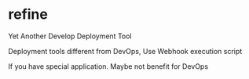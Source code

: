 # refine

Yet Another Develop Deployment Tool

Deployment tools different from DevOps, Use Webhook execution script

If you have special application. Maybe not benefit for DevOps

